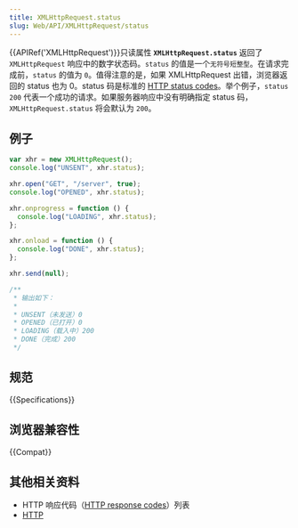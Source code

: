 ```yaml
---
title: XMLHttpRequest.status
slug: Web/API/XMLHttpRequest/status
---
```


{{APIRef('XMLHttpRequest')}}只读属性 **`XMLHttpRequest.status`** 返回了 `XMLHttpRequest` 响应中的数字状态码。`status` 的值是一个`无符号短整型`。在请求完成前，`status` 的值为 `0`。值得注意的是，如果 XMLHttpRequest 出错，浏览器返回的 status 也为 0。status 码是标准的 [HTTP status codes](/zh-CN/docs/Web/HTTP/Response_codes)。举个例子，`status` `200` 代表一个成功的请求。如果服务器响应中没有明确指定 status 码，`XMLHttpRequest.status` 将会默认为 `200`。

## 例子

```js
var xhr = new XMLHttpRequest();
console.log("UNSENT", xhr.status);

xhr.open("GET", "/server", true);
console.log("OPENED", xhr.status);

xhr.onprogress = function () {
  console.log("LOADING", xhr.status);
};

xhr.onload = function () {
  console.log("DONE", xhr.status);
};

xhr.send(null);

/**
 * 输出如下：
 *
 * UNSENT（未发送）0
 * OPENED（已打开）0
 * LOADING（载入中）200
 * DONE（完成）200
 */
```

## 规范

{{Specifications}}

## 浏览器兼容性

{{Compat}}

## 其他相关资料

- HTTP 响应代码（[HTTP response codes](/zh-CN/docs/Web/HTTP/Response_codes)）列表
- [HTTP](/zh-CN/docs/Web/HTTP)
